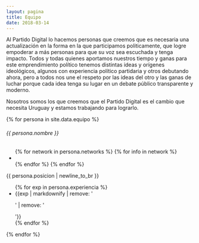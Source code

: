 ```yaml
---
layout: pagina
title: Equipo
date: 2018-03-14
---
```


<section>
    <div>
        <div class="row">
            <div class="col">
            <p>
                Al Partido Digital lo hacemos personas que creemos que es necesaria una actualización en la forma en la que participamos politicamente, que logre empoderar a más personas para que su voz sea escuchada y tenga impacto. Todos y todas quienes aportamos nuestros tiempo y ganas para este emprendimiento político tenemos distintas ideas y orígenes ideológicos, algunos con experiencia político partidaria y otros debutando ahora, pero a todos nos une el respeto por las ideas del otro y las ganas de luchar porque cada idea tenga su lugar en un debate público transparente y moderno.
            </p>
            <p>
                Nosotros somos los que creemos que el Partido Digital es el cambio que necesita Uruguay y estamos trabajando para lograrlo.
            </p>
            </div>
        </div>
        <div class="card-columns mt-4">
            {% for persona in site.data.equipo %}
            <div class="card mt-5">
                <div class="px-3 mt-neg-4">
                    <img src="/assets/img/equipo/{{ persona.img }}" class="card-img" alt="">
                </div>
                <div class="card-body p-0">
                    <h6 class="card-title mb-0 text-uppercase p-4">
                        {{ persona.nombre }}
                    </h6>
                    <ul>
                        {% for network in persona.networks %}
                            {% for info in network %}
                                <li class="list-inline-item">
                                    <a href="{{ info[1] }}" target="_blank">
                                        <i class="fa fa-{{ info[0] }}" aria-hidden="true"></i>
                                    </a>
                                </li>
                            {% endfor %}
                        {% endfor %}
                    </ul>
                    <p class="card-text fs--1 text-primary fw-bold pt-4 pl-4 pr-4">
                        {{ persona.posicion | newline_to_br }}
                    </p>
                    <ul class="lista-experiencia">
                        {% for exp in persona.experiencia %}
                            <li class="lista-experiencia-item">
                                {{exp | markdownify | remove: '<p>' | remove: '</p>'}}
                            </li>
                        {% endfor %}
                    </ul>
                </div>
            </div>
            {% endfor %}
        </div>
    </div>
</section>